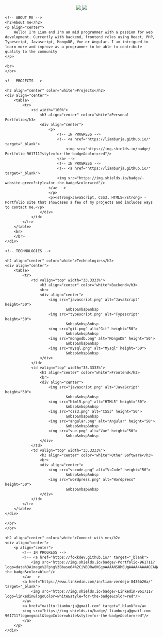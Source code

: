 <p align="center">
	<p align="center">
		<!-- IN PROGRESS -->
		<!-- <a href="https://liamburja.github.io/" target="_blank">
			<img src="https://img.shields.io/badge/-Portfolio-961711?style=for-the-badge&color=blue"/>
		</a> -->
		<a href="https://www.linkedin.com/in/liam-verdejo-8436b26a/" target="_blank">
			<img src="https://img.shields.io/badge/-Linkedin-961711?logo=linkedin&logoColor=white&style=for-the-badge&color=red"/>
		</a>
		<a href="mailto:liamburja@gmail.com" target="_blank"></a>
		<img src="https://img.shields.io/badge/-liamburja@gmail.com-961711?logo=gmail&logoColor=white&style=for-the-badge&color=red"/>
		</a>
	</p>

	<!-- ABOUT ME -->
	<h2>About me</h2>
	<p align="center">
		Hello! I'm Liam and I'm an mid programmer with a passion for web development. Currently with backend, frontend roles using React, PHP, Typescript, Javascript, MongoDB, Vue or Angular. I am intrigued to learn more and improve as a programmer to be able to contribute quality to the community
	</p>

	<br>
	</br>

	<!-- PROJECTS -->

	<h2 align="center" color="white">Projects</h2>
	<div align="center">
		<table>
			<tr>
				<td width="100%">
					<h3 align="center" color="white">Personal Portfolio</h3>
					<div align="center">
						<p>
							<!-- IN PROGRESS -->
							<!-- <a href="https://liamburja.github.io/" target="_blank">
								<img src="https://img.shields.io/badge/-Portfolio-961711?style=for-the-badge&color=red"/>
							</a> -->
							<!-- IN PROGRESS -->
							<!-- <a href="https://liamburja.github.io/" target="_blank">
							<img src="https://img.shields.io/badge/-website-green?style=for-the-badge&color=red"/>
						</a> -->
						</p>
						<p><strong>JavaScript, CSS3, HTML5</strong> - Portfolio site that showcases a few of my projects and includes ways to contact me.</p>
					</div>
				</td>
			</tr>
		</table>
		<br>
		</br>
	</div>

	<!-- TECHNOLOGIES -->

	<h2 align="center" color="white">Technologies</h2>
	<div align="center">
		<table>
			<tr>
				<td valign="top" width="33.3333%">
					<h3 align="center" color="white">Backend</h3>
					<br>
					<div align="center">
						<img src="javascript.png" alt="JavaScript" height="50">
								&nbsp&nbsp&nbsp
						<img src="typescript.png" alt="Typescript" height="50">
								&nbsp&nbsp&nbsp
						<img src="git.png" alt="Git" height="50">
								&nbsp&nbsp&nbsp
						<img src="mongodb.png" alt="MongoDB" height="50">
								&nbsp&nbsp&nbsp
						<img src="mysql.png" alt="Mysql" height="50">
								&nbsp&nbsp&nbsp
					</div>
				</td>
				<td valign="top" width="33.3333%">
					<h3 align="center" color="white">Frontend</h3>
					<br>
					<div align="center">
						<img src="javascript.png" alt="JavaScript" height="50">
								&nbsp&nbsp&nbsp
						<img src="html5.png" alt="HTML5" height="50">
								&nbsp&nbsp&nbsp
						<img src="css3.png" alt="CSS3" height="50">
								&nbsp&nbsp&nbsp
						<img src="angular.png" alt="Angular" height="50">
								&nbsp&nbsp&nbsp
						<img src="vue.png" alt="Vue" height="50">
								&nbsp&nbsp&nbsp
					</div>
				</td>
				<td valign="top" width="33.3333%">
					<h3 align="center" color="white">Other Software</h3>
					<br>
					<div align="center">
						<img src="vscode.png" alt="VsCode" height="50">
								&nbsp&nbsp&nbsp
						<img src="wordpress.png" alt="Wordpress" height="50">
								&nbsp&nbsp&nbsp
					</div>
				</td>
			</tr>
		</table>
	</div>

	</br>
	</br>

	<h2 align="center" color="white">Connect with me</h2>
	<div align="center">
		<p align="center">
			<!-- IN PROGRESS -->
			<!-- <a href="https://foxkdev.github.io/" target="_blank">
				<img src="https://img.shields.io/badge/-Portfolio-961711?logo=data%3Aimage%2Fpng%3Bbase64%2CiVBORw0KGgoAAAANSUhEUgAAAA4AAAAOCAQAAAC1QeVaAAAABGdBTUEAALGPC%2FxhBQAAACBjSFJNAAB6JgAAgIQAAPoAAACA6AAAdTAAAOpgAAA6mAAAF3CculE8AAAAB3RJTUUH5gwKECARRZb4egAAAAJiS0dEAP%2BHj8y%2FAAAAnUlEQVQYGY3BMUqCAQAG0G%2FIJUJ0iDAoUNShIc%2FQ0oFaHVqjqYM06SAiltA%2FdJCsqU6gvgwLxAR9LzuIA00dVREVl9pKsiTK7r35Urh2ZeLTuwdVibgxs%2FJhamWuK3FoZJtCOY5MbPOqEnFr4b87iTj2aFNfTSLiVM%2B6oXORJRFnBv48aYj8ElE39uNFW2SNiJZnhQuRDSJO1ET28g3gyOKRiJ5NZQAAACV0RVh0ZGF0ZTpjcmVhdGUAMjAyMi0xMi0xMFQxNjozMjoxNyswMDowMB1J7wEAAAAldEVYdGRhdGU6bW9kaWZ5ADIwMjItMTItMTBUMTY6MzI6MTcrMDA6MDBsFFe9AAAAAElFTkSuQmCC&logoColor=white&style=for-the-badge&color=blue"/>
			</a> -->
			<a href="https://www.linkedin.com/in/liam-verdejo-8436b26a/" target="_blank">
				<img src="https://img.shields.io/badge/-Linkedin-961711?logo=linkedin&logoColor=white&style=for-the-badge&color=red"/>
			</a>
			<a href="mailto:liamburja@gmail.com" target="_blank"></a>
			<img src="https://img.shields.io/badge/-liamburja@gmail.com-961711?logo=gmail&logoColor=white&style=for-the-badge&color=red"/>
			</a>
		</p>
	</div>
